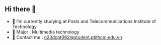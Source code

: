 ## Hi there 👋

- 🔭 I’m currently studying at Posts and Telecommunications Institute of Technology
- 🌱 Major : Multimedia technology
- 💬 Contact me : n23dcpt062@student.ptithcm.edu.vn

